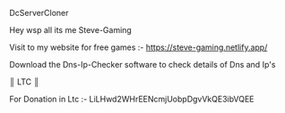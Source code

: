 DcServerCloner

Hey wsp all its me Steve-Gaming

Visit to my website for free games :- https://steve-gaming.netlify.app/

Download the Dns-Ip-Checker software to check details of Dns and Ip's

║ LTC ║

For Donation in Ltc :- LiLHwd2WHrEENcmjUobpDgvVkQE3ibVQEE
